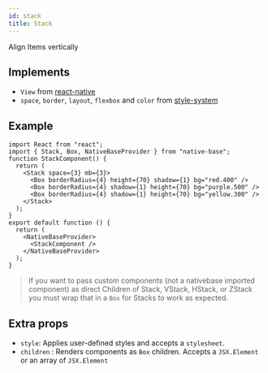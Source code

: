 ```yaml
---
id: stack
title: Stack
---
```


Align Items vertically

## Implements

- `View` from [react-native](https://reactnative.dev/docs/view)
- `space`, `border`, `layout`, `flexbox` and `color` from [style-system](https://styled-system.com/api)

## Example

```SnackPlayer name=Stack%20Example
import React from "react";
import { Stack, Box, NativeBaseProvider } from "native-base";
function StackComponent() {
  return (
    <Stack space={3} mb={3}>
      <Box borderRadius={4} height={70} shadow={1} bg="red.400" />
      <Box borderRadius={4} shadow={1} height={70} bg="purple.500" />
      <Box borderRadius={4} shadow={1} height={70} bg="yellow.300" />
    </Stack>
  );
}
export default function () {
  return (
    <NativeBaseProvider>
      <StackComponent />
    </NativeBaseProvider>
  );
}
```

> If you want to pass custom components (not a nativebase imported component) as direct Children of Stack, VStack, HStack, or ZStack you must wrap that in a `Box` for Stacks to work as expected.

## Extra props

- `style`: Applies user-defined styles and accepts a `stylesheet`.
- `children` : Renders components as `Box` children. Accepts a `JSX.Element` or an array of `JSX.Element`
